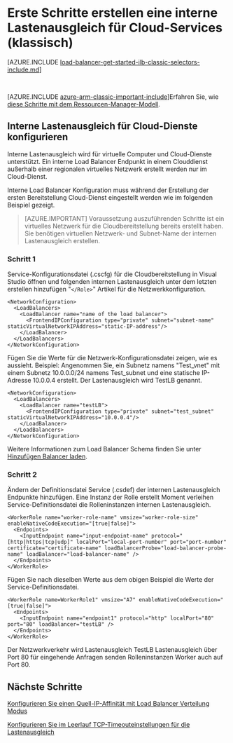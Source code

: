 <properties
   pageTitle="Erstellen einer internen Lastenausgleich für Cloud-Services im klassischen Bereitstellungsmodell | Microsoft Azure"
   description="Informationen Sie zum Erstellen einer internen Lastenausgleich mithilfe von PowerShell im klassischen Bereitstellungsmodell"
   services="load-balancer"
   documentationCenter="na"
   authors="sdwheeler"
   manager="carmonm"
   editor=""
   tags="azure-service-management"
/>
<tags
   ms.service="load-balancer"
   ms.devlang="na"
   ms.topic="get-started-article"
   ms.tgt_pltfrm="na"
   ms.workload="infrastructure-services"
   ms.date="02/09/2016"
   ms.author="sewhee" />

# <a name="get-started-creating-an-internal-load-balancer-classic-for-cloud-services"></a>Erste Schritte erstellen eine interne Lastenausgleich für Cloud-Services (klassisch)

[AZURE.INCLUDE [load-balancer-get-started-ilb-classic-selectors-include.md](../../includes/load-balancer-get-started-ilb-classic-selectors-include.md)]

<BR>

[AZURE.INCLUDE [azure-arm-classic-important-include](../../includes/learn-about-deployment-models-classic-include.md)]Erfahren Sie, wie [diese Schritte mit dem Ressourcen-Manager-Modell](load-balancer-get-started-ilb-arm-ps.md).


## <a name="configure-internal-load-balancer-for-cloud-services"></a>Interne Lastenausgleich für Cloud-Dienste konfigurieren

Interne Lastenausgleich wird für virtuelle Computer und Cloud-Dienste unterstützt. Ein interne Load Balancer Endpunkt in einem Clouddienst außerhalb einer regionalen virtuelles Netzwerk erstellt werden nur im Cloud-Dienst.

Interne Load Balancer Konfiguration muss während der Erstellung der ersten Bereitstellung Cloud-Dienst eingestellt werden wie im folgenden Beispiel gezeigt.

>[AZURE.IMPORTANT] Voraussetzung auszuführenden Schritte ist ein virtuelles Netzwerk für die Cloudbereitstellung bereits erstellt haben. Sie benötigen virtuellen Netzwerk- und Subnet-Name der internen Lastenausgleich erstellen.

### <a name="step-1"></a>Schritt 1

Service-Konfigurationsdatei (.cscfg) für die Cloudbereitstellung in Visual Studio öffnen und folgenden internen Lastenausgleich unter dem letzten erstellen hinzufügen "`</Role>`" Artikel für die Netzwerkkonfiguration.




    <NetworkConfiguration>
      <LoadBalancers>
        <LoadBalancer name="name of the load balancer">
          <FrontendIPConfiguration type="private" subnet="subnet-name" staticVirtualNetworkIPAddress="static-IP-address"/>
        </LoadBalancer>
      </LoadBalancers>
    </NetworkConfiguration>


Fügen Sie die Werte für die Netzwerk-Konfigurationsdatei zeigen, wie es aussieht. Beispiel: Angenommen Sie, ein Subnetz namens "Test_vnet" mit einem Subnetz 10.0.0.0/24 namens Test_subnet und eine statische IP-Adresse 10.0.0.4 erstellt. Der Lastenausgleich wird TestLB genannt.

    <NetworkConfiguration>
      <LoadBalancers>
        <LoadBalancer name="testLB">
          <FrontendIPConfiguration type="private" subnet="test_subnet" staticVirtualNetworkIPAddress="10.0.0.4"/>
        </LoadBalancer>
      </LoadBalancers>
    </NetworkConfiguration>

Weitere Informationen zum Load Balancer Schema finden Sie unter [Hinzufügen Balancer laden](https://msdn.microsoft.com/library/azure/dn722411.aspx).

### <a name="step-2"></a>Schritt 2


Ändern der Definitionsdatei Service (.csdef) der internen Lastenausgleich Endpunkte hinzufügen. Eine Instanz der Rolle erstellt Moment verleihen Service-Definitionsdatei die Rolleninstanzen internen Lastenausgleich.


    <WorkerRole name="worker-role-name" vmsize="worker-role-size" enableNativeCodeExecution="[true|false]">
      <Endpoints>
        <InputEndpoint name="input-endpoint-name" protocol="[http|https|tcp|udp]" localPort="local-port-number" port="port-number" certificate="certificate-name" loadBalancerProbe="load-balancer-probe-name" loadBalancer="load-balancer-name" />
      </Endpoints>
    </WorkerRole>

Fügen Sie nach dieselben Werte aus dem obigen Beispiel die Werte der Service-Definitionsdatei.

    <WorkerRole name=WorkerRole1" vmsize="A7" enableNativeCodeExecution="[true|false]">
      <Endpoints>
        <InputEndpoint name="endpoint1" protocol="http" localPort="80" port="80" loadBalancer="testLB" />
      </Endpoints>
    </WorkerRole>

Der Netzwerkverkehr wird Lastenausgleich TestLB Lastenausgleich über Port 80 für eingehende Anfragen senden Rolleninstanzen Worker auch auf Port 80.


## <a name="next-steps"></a>Nächste Schritte

[Konfigurieren Sie einen Quell-IP-Affinität mit Load Balancer Verteilung Modus](load-balancer-distribution-mode.md)

[Konfigurieren Sie im Leerlauf TCP-Timeouteinstellungen für die Lastenausgleich](load-balancer-tcp-idle-timeout.md)